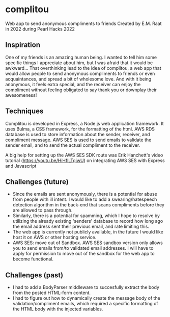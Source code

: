 # complitou
Web app to send anonymous compliments to friends
Created by E.M. Raat in 2022 during Pearl Hacks 2022

## Inspiration
One of my friends is an amazing human being. I wanted to tell him some specific things I appreciate about him, but I was afraid that it would be awkward...
That overthinking lead to the idea of complitou, a web app that would allow people to send anonymous compliments to friends or even acquaintances, and spread a bit of wholesome love.
And with it being anonymous, it feels extra special, and the receiver can enjoy the compliment without feeling obligated to say thank you or downplay their awesomeness!

## Techniques
Complitou is developed in Express, a Node.js web application framework.
It uses Bulma, a CSS framework, for the formatting of the html.
AWS RDS database is used to store information about the sender, receiver, and compliment message.
AWS SES is used to send emails to validate the sender email, and to send the actual compliment to the receiver.

A big help for setting up the AWS SES SDK route was Erik Hanchett's video tutorial (https://youtu.be/HiHflLTqiwU) on integrating AWS SES with Express and Javascript

## Challenges (future)
* Since the emails are sent anonymously, there is a potential for abuse from people with ill intent. I would like to add a swearing/hatespeech detection algorithm in the back-end that scans compliments before they are allowed to pass through.
* Similarly, there is a potential for spamming, which I hope to resolve by utilizing the already existing 'senders' database to record how long ago the email address sent their previous email, and rate limiting this.
* The web app is currently not publicly available, in the future I would like host it on AWS or other hosting service.
* AWS SES: move out of Sandbox. AWS SES sandbox version only allows you to send emails from/to validated email addresses. I will have to apply for permission to move out of the sandbox for the web app to become functional.

## Challenges (past)
* I had to add a BodyParser middleware to succesfully extract the body from the posted HTML-form content. 
* I had to figure out how to dynamically create the message body of the validation/compliment emails, which required a specific formatting of the HTML body with the injected variables.